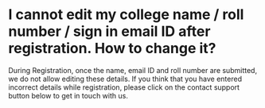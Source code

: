 # I cannot edit my college name / roll number / sign in email ID after registration. How to change it?

During Registration, once the name, email ID and roll number are submitted, we do not allow editing these details. If you think that you have entered incorrect details while registration, please click on the contact support button below to get in touch with us.



